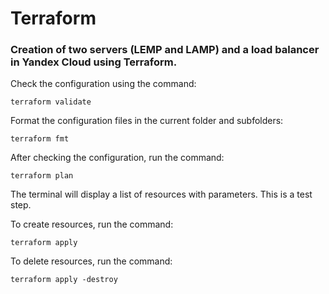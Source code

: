 # Terraform

### Creation of two servers (LEMP and LAMP) and a load balancer in Yandex Cloud using Terraform.

Check the configuration using the command:

`terraform validate`

Format the configuration files in the current folder and subfolders:

`terraform fmt`

After checking the configuration, run the command:

`terraform plan`

The terminal will display a list of resources with parameters. This is a test step.

To create resources, run the command:

`terraform apply`

To delete resources, run the command:

`terraform apply -destroy`
